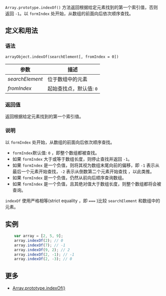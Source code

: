 `Array.prototype.indexOf()` 方法返回根据给定元素找到的第一个索引值，否则返回 `-1`。以 `formIndex` 处开始，从数组的前面向后依次顺序查找。

## 定义和用法

### 语法

`arrayObject.indexOf(searchElement[, fromIndex = 0])`

| 参数 | 描述 |
| --- | --- |
| _searchElement_ | 位于数组中的元素 |
| _fromIndex_ | 起始查找点，默认值: `0` |

### 返回值

返回根据给定元素找到的第一个索引值。

### 说明

以 `formIndex` 处开始，从数组的前面向后依次顺序查找。

*   `formIndex`默认值: `0` ，即整个数组都被查找。
*   如果 `formIndex` 大于或等于数组长度，则停止查找并返回 `-1`。
*   如果 `formIndex` 是一个负值，则将其视为数组末尾向前的偏移，即 `-1` 表示从最后一个元素开始查找，`-2` 表示从倒数第二个元素开始查找 ，以此类推。
*   如果 `formIndex` 是一个负值，仍然从前向后顺序查询数组。
*   如果 `formIndex` 是一个负值，且其绝对值大于数组长度，则整个数组都将会被查询。

`indexOf` 使用严格相等(strict equality ，即 `===` )比较 `searchElement` 和数组中的元素。

## 实例

```javascript
    var array = [2, 5, 9];
    array.indexOf(2); // 0
    array.indexOf(7); // -1
    array.indexOf(9, 2); // 2
    array.indexOf(2, -1); // -1
    array.indexOf(2, -3); // 0
```

## 更多

*   [Array.prototype.indexOf()](https://developer.mozilla.org/zh-CN/docs/Web/JavaScript/Reference/Global_Objects/Array/indexOf)